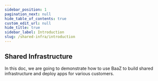 ```yaml
---
sidebar_position: 1
pagination_next: null
hide_table_of_contents: true
custom_edit_url: null
hide_title: true
sidebar_label: Introduction
slug: /shared-infra/introduction
---
```


## Shared Infrastructure

In this doc, we are going to demonstrate how to use BaaZ to build shared infrastructure and deploy apps for various customers. 